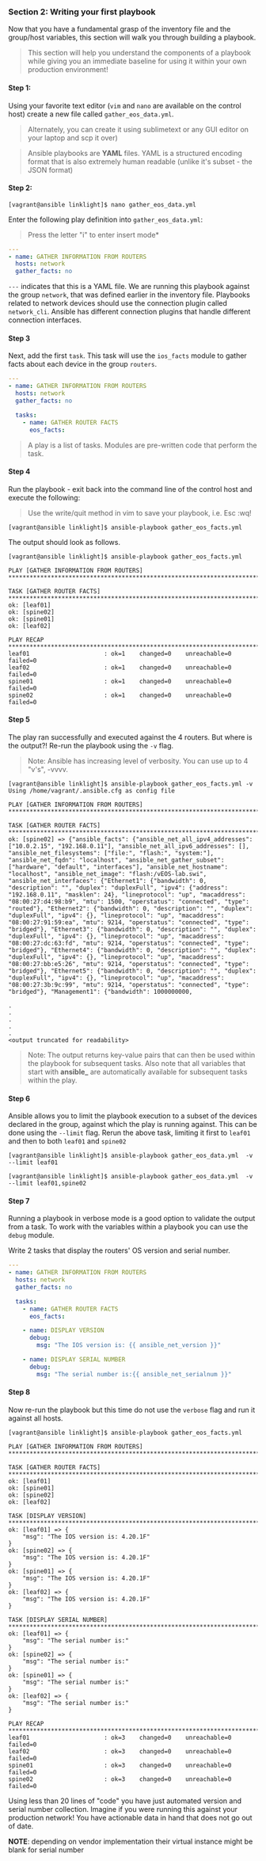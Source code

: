 ### Section 2: Writing your first playbook

Now that you have a fundamental grasp of the inventory file and the group/host variables, this section will walk you through building a playbook.

> This section will help you understand the components of a playbook while giving you an immediate baseline for using it within your own production environment!

#### Step 1:

Using your favorite text editor (`vim` and `nano` are available on the control host) create a new file called `gather_eos_data.yml`.

>Alternately, you can create it using sublimetext or any GUI editor on your laptop and scp it over)


>Ansible playbooks are **YAML** files. YAML is a structured encoding format that is also extremely human readable (unlike it's subset - the JSON format)

#### Step 2:
```
[vagrant@ansible linklight]$ nano gather_eos_data.yml
```

Enter the following play definition into `gather_eos_data.yml`:

>Press the letter "i" to enter insert mode*
``` yaml
---
- name: GATHER INFORMATION FROM ROUTERS
  hosts: network
  gather_facts: no
```

`---` indicates that this is a YAML file. We are running this playbook against the group `network`, that was defined earlier in the inventory file. Playbooks related to network devices should use the connection plugin called `network_cli`. Ansible has different connection plugins that handle different connection interfaces.


#### Step 3

Next, add the first `task`. This task will use the `ios_facts` module to gather facts about each device in the group `routers`.


``` yaml
---
- name: GATHER INFORMATION FROM ROUTERS
  hosts: network
  gather_facts: no

  tasks:
    - name: GATHER ROUTER FACTS
      eos_facts:
```

>A play is a list of tasks. Modules are pre-written code that perform the task.



#### Step 4

Run the playbook - exit back into the command line of the control host and execute the following:

>Use the write/quit method in vim to save your playbook, i.e. Esc :wq!


```
[vagrant@ansible linklight]$ ansible-playbook gather_eos_facts.yml
```

The output should look as follows.

```
[vagrant@ansible linklight]$ ansible-playbook gather_eos_facts.yml

PLAY [GATHER INFORMATION FROM ROUTERS] *******************************************************************************************************************************************

TASK [GATHER ROUTER FACTS] *******************************************************************************************************************************************************
ok: [leaf01]
ok: [spine02]
ok: [spine01]
ok: [leaf02]

PLAY RECAP ***********************************************************************************************************************************************************************
leaf01                     : ok=1    changed=0    unreachable=0    failed=0
leaf02                     : ok=1    changed=0    unreachable=0    failed=0
spine01                    : ok=1    changed=0    unreachable=0    failed=0
spine02                    : ok=1    changed=0    unreachable=0    failed=0
```


#### Step 5


The play ran successfully and executed against the 4 routers. But where is the output?! Re-run the playbook using the `-v` flag.

> Note: Ansible has increasing level of verbosity. You can use up to 4 "v's", -vvvv.


```
[vagrant@ansible linklight]$ ansible-playbook gather_eos_facts.yml -v
Using /home/vagrant/.ansible.cfg as config file

PLAY [GATHER INFORMATION FROM ROUTERS] *******************************************************************************************************************************************

TASK [GATHER ROUTER FACTS] *******************************************************************************************************************************************************
ok: [spine02] => {"ansible_facts": {"ansible_net_all_ipv4_addresses": ["10.0.2.15", "192.168.0.11"], "ansible_net_all_ipv6_addresses": [], "ansible_net_filesystems": ["file:", "flash:", "system:"], "ansible_net_fqdn": "localhost", "ansible_net_gather_subset": ["hardware", "default", "interfaces"], "ansible_net_hostname": "localhost", "ansible_net_image": "flash:/vEOS-lab.swi", "ansible_net_interfaces": {"Ethernet1": {"bandwidth": 0, "description": "", "duplex": "duplexFull", "ipv4": {"address": "192.168.0.11", "masklen": 24}, "lineprotocol": "up", "macaddress": "08:00:27:d4:98:b9", "mtu": 1500, "operstatus": "connected", "type": "routed"}, "Ethernet2": {"bandwidth": 0, "description": "", "duplex": "duplexFull", "ipv4": {}, "lineprotocol": "up", "macaddress": "08:00:27:91:59:ea", "mtu": 9214, "operstatus": "connected", "type": "bridged"}, "Ethernet3": {"bandwidth": 0, "description": "", "duplex": "duplexFull", "ipv4": {}, "lineprotocol": "up", "macaddress": "08:00:27:dc:63:fd", "mtu": 9214, "operstatus": "connected", "type": "bridged"}, "Ethernet4": {"bandwidth": 0, "description": "", "duplex": "duplexFull", "ipv4": {}, "lineprotocol": "up", "macaddress": "08:00:27:bb:e5:26", "mtu": 9214, "operstatus": "connected", "type": "bridged"}, "Ethernet5": {"bandwidth": 0, "description": "", "duplex": "duplexFull", "ipv4": {}, "lineprotocol": "up", "macaddress": "08:00:27:3b:9c:99", "mtu": 9214, "operstatus": "connected", "type": "bridged"}, "Management1": {"bandwidth": 1000000000,

.
.
.
.
.
<output truncated for readability>
```


> Note: The output returns key-value pairs that can then be used within the playbook for subsequent tasks. Also note that all variables that start with **ansible_** are automatically available for subsequent tasks within the play.


#### Step 6

Ansible allows you to limit the playbook execution to a subset of the devices declared in the group, against which the play is running against. This can be done using the `--limit` flag. Rerun the above task, limiting it first to `leaf01` and then to both `leaf01` and `spine02`


```
[vagrant@ansible linklight]$ ansible-playbook gather_eos_data.yml  -v --limit leaf01
```


```
[vagrant@ansible linklight]$ ansible-playbook gather_eos_data.yml  -v --limit leaf01,spine02
```





#### Step 7

Running a playbook in verbose mode is a good option to validate the output from a task. To work with the variables within a playbook you can use the `debug` module.

Write 2 tasks that display the routers' OS version and serial number.


``` yaml
---
- name: GATHER INFORMATION FROM ROUTERS
  hosts: network
  gather_facts: no

  tasks:
    - name: GATHER ROUTER FACTS
      eos_facts:

    - name: DISPLAY VERSION
      debug:
        msg: "The IOS version is: {{ ansible_net_version }}"

    - name: DISPLAY SERIAL NUMBER
      debug:
        msg: "The serial number is:{{ ansible_net_serialnum }}"
```

#### Step 8

Now re-run the playbook but this time do not use the `verbose` flag and run it against all hosts.

```
[vagrant@ansible linklight]$ ansible-playbook gather_eos_facts.yml

PLAY [GATHER INFORMATION FROM ROUTERS] *******************************************************************************************************************************************

TASK [GATHER ROUTER FACTS] *******************************************************************************************************************************************************
ok: [leaf01]
ok: [spine01]
ok: [spine02]
ok: [leaf02]

TASK [DISPLAY VERSION] ***********************************************************************************************************************************************************
ok: [leaf01] => {
    "msg": "The IOS version is: 4.20.1F"
}
ok: [spine02] => {
    "msg": "The IOS version is: 4.20.1F"
}
ok: [spine01] => {
    "msg": "The IOS version is: 4.20.1F"
}
ok: [leaf02] => {
    "msg": "The IOS version is: 4.20.1F"
}

TASK [DISPLAY SERIAL NUMBER] *****************************************************************************************************************************************************
ok: [leaf01] => {
    "msg": "The serial number is:"
}
ok: [spine02] => {
    "msg": "The serial number is:"
}
ok: [spine01] => {
    "msg": "The serial number is:"
}
ok: [leaf02] => {
    "msg": "The serial number is:"
}

PLAY RECAP ***********************************************************************************************************************************************************************
leaf01                     : ok=3    changed=0    unreachable=0    failed=0
leaf02                     : ok=3    changed=0    unreachable=0    failed=0
spine01                    : ok=3    changed=0    unreachable=0    failed=0
spine02                    : ok=3    changed=0    unreachable=0    failed=0

```


Using less than 20 lines of "code" you have just automated version and serial number collection. Imagine if you were running this against your production network! You have actionable data in hand that does not go out of date.  

**NOTE**: depending on vendor implementation their virtual instance might be blank for serial number
